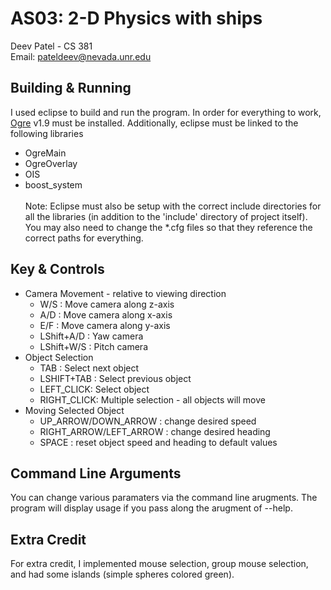# AS03: 2-D Physics with ships
Deev Patel - CS 381 <br>
Email: pateldeev@nevada.unr.edu

## Building & Running
I used eclipse to build and run the program. In order for everything to work, [Ogre](https://www.ogre3d.org/) v1.9 must be installed. Additionally, eclipse must be linked to the following libraries <br>
* OgreMain
* OgreOverlay
* OIS
* boost_system
<a/><br><br> Note: Eclipse must also be setup with the correct include directories for all the libraries (in addition to the 'include' directory of project itself). You may also need to change the *.cfg files so that they reference the correct paths for everything.

## Key & Controls
* Camera Movement - relative to viewing direction
  * W/S : Move camera along z-axis
  * A/D : Move camera along x-axis
  * E/F : Move camera along y-axis 
  * LShift+A/D : Yaw camera
  * LShift+W/S : Pitch camera
* Object Selection
  * TAB : Select next object
  * LSHIFT+TAB : Select previous object
  * LEFT_CLICK: Select object
  * RIGHT_CLICK: Multiple selection - all objects will move
* Moving Selected Object
  * UP_ARROW/DOWN_ARROW : change desired speed
  * RIGHT_ARROW/LEFT_ARROW : change desired heading
  * SPACE : reset object speed and heading to default values

## Command Line Arguments
You can change various paramaters via the command line arugments. The program will display usage if you pass along the arugment of --help.

## Extra Credit
For extra credit, I implemented mouse selection, group mouse selection, and had some islands (simple spheres colored green).
